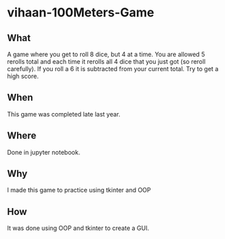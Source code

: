# vihaan-100Meters-Game

## What
A game where you get to roll 8 dice, but 4 at a time. You are allowed 5 rerolls total and each time it rerolls all 4 dice that you just got (so reroll carefully). If you roll a 6 it is subtracted from your current total. Try to get a high score.

## When
This game was completed late last year.

## Where
Done in jupyter notebook.

## Why
I made this game to practice using tkinter and OOP

## How
It was done using OOP and tkinter to create a GUI.
